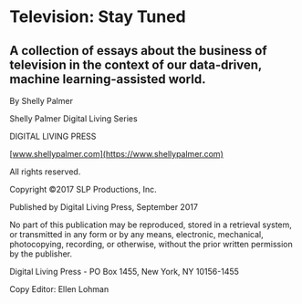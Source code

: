 # Television: Stay Tuned

## A collection of essays about the business of television in the context of our data-driven, machine learning-assisted world.

By Shelly Palmer

Shelly Palmer Digital Living Series

DIGITAL LIVING PRESS

[www.shellypalmer.com](https://www.shellypalmer.com)

All rights reserved.

Copyright ©2017 SLP Productions, Inc.

Published by Digital Living Press, September 2017

No part of this publication may be reproduced, stored in a retrieval system, or transmitted in any form or by any means, electronic, mechanical, photocopying, recording, or otherwise, without the prior written permission by the publisher.

Digital Living Press - PO Box 1455, New York, NY 10156-1455

Copy Editor: Ellen Lohman

